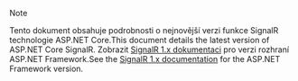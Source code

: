 > [!NOTE]
> <span data-ttu-id="2e97c-101">Tento dokument obsahuje podrobnosti o nejnovější verzi funkce SignalR technologie ASP.NET Core.</span><span class="sxs-lookup"><span data-stu-id="2e97c-101">This document details the latest version of ASP.NET Core SignalR.</span></span> <span data-ttu-id="2e97c-102">Zobrazit [SignalR 1.x dokumentaci](/aspnet/signalr/) pro verzi rozhraní ASP.NET Framework.</span><span class="sxs-lookup"><span data-stu-id="2e97c-102">See the [SignalR 1.x documentation](/aspnet/signalr/) for the ASP.NET Framework version.</span></span>
